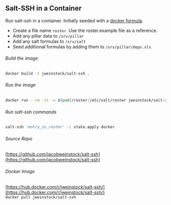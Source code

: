 ## Salt-SSH in a Container
Run salt-ssh in a container. Initially seeded with a [docker formula](https://github.com/jacobweinstock/docker-formula).
* Create a file name `roster`. Use the roster.example file as a reference.
* Add any pillar data to `/srv/pillar`
* Add any salt formulas to `/srv/salt`
* Seed additional formulas by adding them to `/srv/pillar/deps.sls`

###### Build the image
```bash
docker build -t jweinstock/salt-ssh .
```
###### Run the image
```bash
docker run --rm -it -v $(pwd)/roster:/etc/salt/roster jweinstock/salt-ssh
```
###### Run salt-ssh commands
```sh
salt-ssh 'entry_in_roster' -i state.apply docker
```     

###### Source Repo
[https://github.com/jacobweinstock/salt-ssh](https://github.com/jacobweinstock/salt-ssh)

###### Docker Image
[https://hub.docker.com/r/jweinstock/salt-ssh/](https://hub.docker.com/r/jweinstock/salt-ssh/)    
`docker pull jweinstock/salt-ssh`
